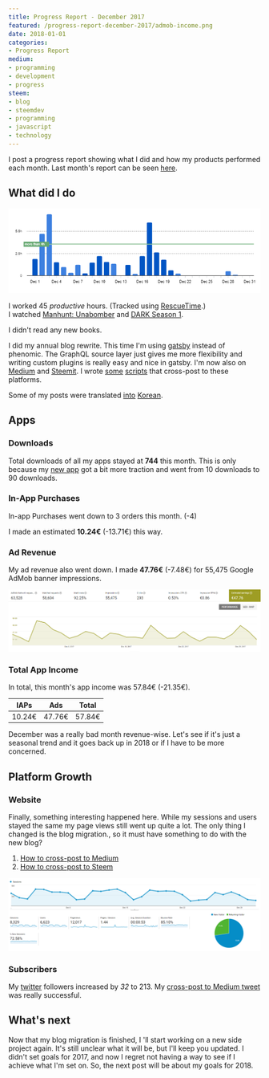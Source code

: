 ```yaml
---
title: Progress Report - December 2017
featured: /progress-report-december-2017/admob-income.png
date: 2018-01-01
categories:
- Progress Report
medium:
- programming
- development
- progress
steem:
- blog
- steemdev
- programming
- javascript
- technology
---
```


I post a progress report showing what I did and how my products performed each month.
Last month's report can be seen [here](/progress-report-november-2017).

## What did I do

[![Productive Hours in December 2017](./rescueTime.png)](./rescueTime.png)

I worked 45 _productive_ hours. (Tracked using [RescueTime](/redirects/rescuetime).)  
I watched [Manhunt: Unabomber](https://trakt.tv/shows/manhunt-unabomber/seasons/1) and [DARK Season 1](https://trakt.tv/shows/dark/seasons/1).

I didn't read any new books.  

I did my annual blog rewrite. This time I'm using [gatsby](https://www.gatsbyjs.org) instead of phenomic. The GraphQL source layer just gives me more flexibility and writing custom plugins is really easy and nice in gatsby.
I'm now also on [Medium](http://medium.com/@cmichel) and [Steemit](http://steemit.com/@cmichel). I wrote [some](/how-to-crosspost-to-medium) [scripts](/how-to-crosspost-to-steem) that cross-post to these platforms.

Some of my posts were translated [into](http://webframeworks.kr/tutorials/weplanet/react-native-progress-circle/) [Korean](http://webframeworks.kr/tutorials/weplanet/how-to-use-react-in-markdown/).

## Apps
### Downloads
Total downloads of all my apps stayed at **744** this month. This is only because my [new app](/released-my-fifth-react-native-app) got a bit more traction and went from 10 downloads to 90 downloads.

### In-App Purchases
In-app Purchases went down to 3 orders this month. (-4)

I made an estimated **10.24€** (-13.71€) this way.

### Ad Revenue
My ad revenue also went down. I made **47.76€** (-7.48€) for 55,475 Google AdMob banner impressions.  

[![App Income AdMob](./admob-income.png)](./admob-income.png)

### Total App Income
In total, this month's app income was 57.84€ (-21.35€).

IAPs | Ads | Total
--- | --- | ---
10.24€ | 47.76€ | 57.84€

December was a really bad month revenue-wise. Let's see if it's just a seasonal trend and it goes back up in 2018 or if I have to be more concerned.

## Platform Growth
### Website
Finally, something interesting happened here. While my sessions and users stayed the same my page views still went up quite a lot. The only thing I changed is the blog migration., so it must have something to do with the new blog?

1. [How to cross-post to Medium](/how-to-crosspost-to-medium)
1. [How to cross-post to Steem](/how-to-crosspost-to-steem)

[![Website Traffic](./website-traffic.png)](./website-traffic.png)

### Subscribers
My [twitter](https://twitter.com/cmichelio) followers increased by _32_ to 213. My [cross-post to Medium tweet](https://twitter.com/cmichelio/status/945481231872950272) was really successful.

## What's next
Now that my blog migration is finished, I 'll start working on a new side project again.
It's still unclear what it will be, but I'll keep you updated.
I didn't set goals for 2017, and now I regret not having a way to see if I achieve what I'm set on.
So, the next post will be about my goals for 2018.
